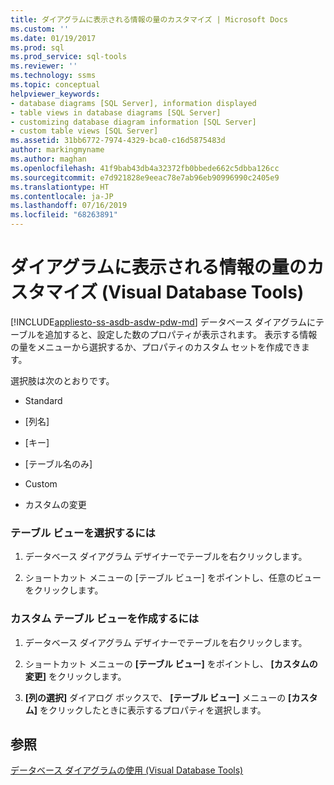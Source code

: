 ```yaml
---
title: ダイアグラムに表示される情報の量のカスタマイズ | Microsoft Docs
ms.custom: ''
ms.date: 01/19/2017
ms.prod: sql
ms.prod_service: sql-tools
ms.reviewer: ''
ms.technology: ssms
ms.topic: conceptual
helpviewer_keywords:
- database diagrams [SQL Server], information displayed
- table views in database diagrams [SQL Server]
- customizing database diagram information [SQL Server]
- custom table views [SQL Server]
ms.assetid: 31bb6772-7974-4329-bca0-c16d5875483d
author: markingmyname
ms.author: maghan
ms.openlocfilehash: 41f9bab43db4a32372fb0bbede662c5dbba126cc
ms.sourcegitcommit: e7d921828e9eeac78e7ab96eb90996990c2405e9
ms.translationtype: HT
ms.contentlocale: ja-JP
ms.lasthandoff: 07/16/2019
ms.locfileid: "68263891"
---
```

# <a name="customize-the-amount-of-information-displayed-in-diagrams-visual-database-tools"></a>ダイアグラムに表示される情報の量のカスタマイズ (Visual Database Tools)
[!INCLUDE[appliesto-ss-asdb-asdw-pdw-md](../../includes/appliesto-ss-asdb-asdw-pdw-md.md)]
データベース ダイアグラムにテーブルを追加すると、設定した数のプロパティが表示されます。 表示する情報の量をメニューから選択するか、プロパティのカスタム セットを作成できます。  
  
選択肢は次のとおりです。  
  
-   Standard  
  
-   [列名]  
  
-   [キー]  
  
-   [テーブル名のみ]  
  
-   Custom  
  
-   カスタムの変更  
  
### <a name="to-choose-a-table-view"></a>テーブル ビューを選択するには  
  
1.  データベース ダイアグラム デザイナーでテーブルを右クリックします。  
  
2.  ショートカット メニューの [テーブル ビュー] をポイントし、任意のビューをクリックします。  
  
### <a name="to-create-a-custom-table-view"></a>カスタム テーブル ビューを作成するには  
  
1.  データベース ダイアグラム デザイナーでテーブルを右クリックします。  
  
2.  ショートカット メニューの **[テーブル ビュー]** をポイントし、 **[カスタムの変更]** をクリックします。  
  
3.  **[列の選択]** ダイアログ ボックスで、 **[テーブル ビュー]** メニューの **[カスタム]** をクリックしたときに表示するプロパティを選択します。  
  
## <a name="see-also"></a>参照  
[データベース ダイアグラムの使用 (Visual Database Tools)](../../ssms/visual-db-tools/work-with-database-diagrams-visual-database-tools.md)  
  

